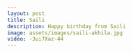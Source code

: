 ```yaml
---
layout: post
title: Saili
description: Happy birthday from Saili
image: assets/images/saili-akhila.jpg
video: -3ui7Xaz-44
---
```

